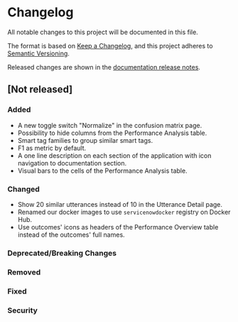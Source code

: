 # Changelog

All notable changes to this project will be documented in this file.

The format is based on [Keep a Changelog](https://keepachangelog.com/en/1.0.0/), and this project
adheres to [Semantic Versioning](https://semver.org/spec/v2.0.0.html).

Released changes are shown in the
[documentation release notes](docs/docs/getting-started/changelog.md).

## [Not released]

### Added
- A new toggle switch "Normalize" in the confusion matrix page.
- Possibility to hide columns from the Performance Analysis table.
- Smart tag families to group similar smart tags.
- F1 as metric by default.
- A one line description on each section of the application with icon navigation to documentation section.
- Visual bars to the cells of the Performance Analysis table.

### Changed
- Show 20 similar utterances instead of 10 in the Utterance Detail page.
- Renamed our docker images to use `servicenowdocker` registry on Docker Hub.
- Use outcomes' icons as headers of the Performance Overview table instead of the outcomes' full names.

### Deprecated/Breaking Changes

### Removed

### Fixed

### Security
